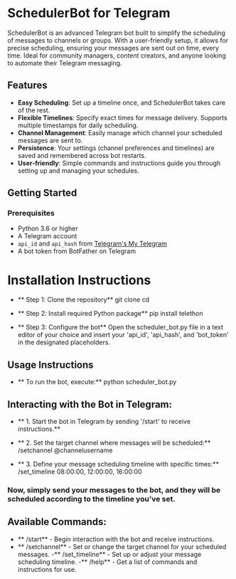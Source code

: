 # SchedulerBot for Telegram

SchedulerBot is an advanced Telegram bot built to simplify the scheduling of messages to channels or groups. With a user-friendly setup, it allows for precise scheduling, ensuring your messages are sent out on time, every time. Ideal for community managers, content creators, and anyone looking to automate their Telegram messaging.

## Features

- **Easy Scheduling**: Set up a timeline once, and SchedulerBot takes care of the rest.
- **Flexible Timelines**: Specify exact times for message delivery. Supports multiple timestamps for daily scheduling.
- **Channel Management**: Easily manage which channel your scheduled messages are sent to.
- **Persistence**: Your settings (channel preferences and timelines) are saved and remembered across bot restarts.
- **User-friendly**: Simple commands and instructions guide you through setting up and managing your schedules.

## Getting Started

### Prerequisites

- Python 3.6 or higher
- A Telegram account
- `api_id` and `api_hash` from [Telegram's My Telegram](https://my.telegram.org/apps)
- A bot token from BotFather on Telegram

# Installation Instructions

- ** Step 1: Clone the repository**
git clone <repository-url>
cd <repository-directory>

- ** Step 2: Install required Python package**
pip install telethon

- ** Step 3: Configure the bot**
 Open the scheduler_bot.py file in a text editor of your choice
and insert your 'api_id', 'api_hash', and 'bot_token' in the designated placeholders.

## Usage Instructions

- ** To run the bot, execute:**
python scheduler_bot.py

## Interacting with the Bot in Telegram:

- ** 1. Start the bot in Telegram by sending '/start' to receive instructions.**

- ** 2. Set the target channel where messages will be scheduled:**
/setchannel @channelusername

- ** 3. Define your message scheduling timeline with specific times:**
/set_timeline 08:00:00, 12:00:00, 16:00:00

### Now, simply send your messages to the bot, and they will be scheduled according to the timeline you've set.

## Available Commands:

- ** /start** - Begin interaction with the bot and receive instructions.
- ** /setchannel** - Set or change the target channel for your scheduled messages.
-** /set_timeline** - Set up or adjust your message scheduling timeline.
-** /help** - Get a list of commands and instructions for use.
